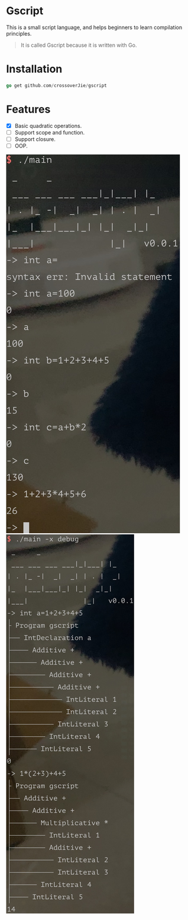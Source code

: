 # Gscript
This is a small script language, and helps beginners to learn compilation principles.

> It is called Gscript because it is written with Go.

# Installation

```go
go get github.com/crossoverJie/gscript
```



# Features

- [x] Basic quadratic operations.
- [ ] Support scope and function.
- [ ] Support closure.
- [ ] OOP.

![](doc/run.jpg)
![](doc/debug-ast.jpg)


